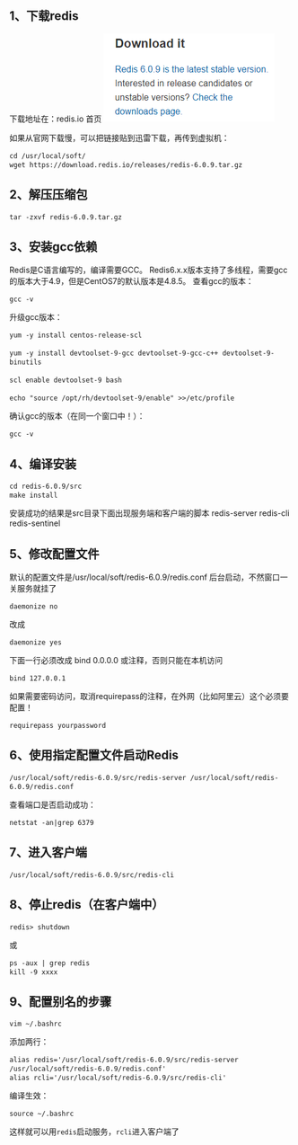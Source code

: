 ## 1、下载redis

下载地址在：redis.io 首页
![image.png](image/caa02b1da51e4277839e695aa6c39251.png)

如果从官网下载慢，可以把链接贴到迅雷下载，再传到虚拟机：

```
cd /usr/local/soft/
wget https://download.redis.io/releases/redis-6.0.9.tar.gz
```

## 2、解压压缩包

```
tar -zxvf redis-6.0.9.tar.gz
```

## 3、安装gcc依赖

Redis是C语言编写的，编译需要GCC。
Redis6.x.x版本支持了多线程，需要gcc的版本大于4.9，但是CentOS7的默认版本是4.8.5。
查看gcc的版本：

```
gcc -v
```

升级gcc版本：

```
yum -y install centos-release-scl

yum -y install devtoolset-9-gcc devtoolset-9-gcc-c++ devtoolset-9-binutils

scl enable devtoolset-9 bash

echo "source /opt/rh/devtoolset-9/enable" >>/etc/profile
```

确认gcc的版本（在同一个窗口中！）：

```
gcc -v
```

## 4、编译安装

```
cd redis-6.0.9/src
make install
```

安装成功的结果是src目录下面出现服务端和客户端的脚本
redis-server
redis-cli
redis-sentinel

## 5、修改配置文件

默认的配置文件是/usr/local/soft/redis-6.0.9/redis.conf
后台启动，不然窗口一关服务就挂了

```
daemonize no
```

改成

```
daemonize yes
```

下面一行必须改成 bind 0.0.0.0 或注释，否则只能在本机访问

```
bind 127.0.0.1 
```

如果需要密码访问，取消requirepass的注释，在外网（比如阿里云）这个必须要配置！

```
requirepass yourpassword
```

## 6、使用指定配置文件启动Redis

```
/usr/local/soft/redis-6.0.9/src/redis-server /usr/local/soft/redis-6.0.9/redis.conf
```

查看端口是否启动成功：

```
netstat -an|grep 6379
```

## 7、进入客户端

```
/usr/local/soft/redis-6.0.9/src/redis-cli
```

## 8、停止redis（在客户端中）

```
redis> shutdown
```

或

```
ps -aux | grep redis
kill -9 xxxx
```

## 9、配置别名的步骤

```
vim ~/.bashrc
```

添加两行：

```
alias redis='/usr/local/soft/redis-6.0.9/src/redis-server /usr/local/soft/redis-6.0.9/redis.conf'
alias rcli='/usr/local/soft/redis-6.0.9/src/redis-cli'
```

编译生效：

```
source ~/.bashrc
```

这样就可以用`redis`启动服务，`rcli`进入客户端了